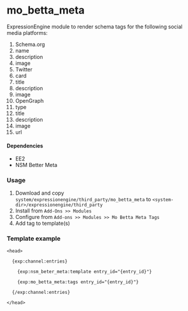 mo_betta_meta
=============

ExpressionEngine module to render schema tags for the following social media platforms:

1. Schema.org
  1. name
  2. description
  3. image
2. Twitter
  1. card
  2. title
  3. description
  4. image
3. OpenGraph
  1. type
  2. title
  3. description
  4. image
  5. url

#### Dependencies

* EE2
* NSM Better Meta

### Usage

1. Download and copy `system/expressionengine/third_party/mo_betta_meta` to `<system-dir>/expressionengine/third_party`
2. Install from `Add-Ons >> Modules`
3. Configure from `Add-ons >> Modules >> Mo Betta Meta Tags`
4. Add tag to template(s)

### Template example

    <head>
    
      {exp:channel:entries}
      
        {exp:nsm_beter_meta:template entry_id="{entry_id}"}
    
        {exp:mo_betta_meta:tags entry_id="{entry_id}"}
      
      {/exp:channel:entries}

    </head>
